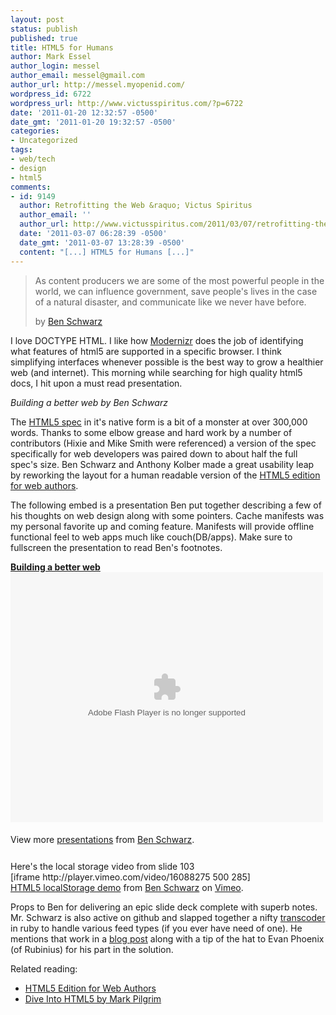 ```yaml
---
layout: post
status: publish
published: true
title: HTML5 for Humans
author: Mark Essel
author_login: messel
author_email: messel@gmail.com
author_url: http://messel.myopenid.com/
wordpress_id: 6722
wordpress_url: http://www.victusspiritus.com/?p=6722
date: '2011-01-20 12:32:57 -0500'
date_gmt: '2011-01-20 19:32:57 -0500'
categories:
- Uncategorized
tags:
- web/tech
- design
- html5
comments:
- id: 9149
  author: Retrofitting the Web &raquo; Victus Spiritus
  author_email: ''
  author_url: http://www.victusspiritus.com/2011/03/07/retrofitting-the-web/
  date: '2011-03-07 06:28:39 -0500'
  date_gmt: '2011-03-07 13:28:39 -0500'
  content: "[...] HTML5 for Humans [...]"
---
```

<blockquote>
As content producers we are some of the most powerful people in the world, we can influence government, save people's lives in the case of a natural disaster, and communicate like we never have before.</p>
<p>by <a href="http://twitter.com/benschwarz">Ben Schwarz</a>
</p></blockquote>
<p>I love DOCTYPE HTML. I like how <a href="http://www.modernizr.com/">Modernizr</a> does the job of identifying what features of html5 are supported in a specific browser. I think simplifying interfaces whenever possible is the best way to grow a healthier web (and internet). This morning while searching for high quality html5 docs, I hit upon a must read presentation.</p>
<p><i>Building a better web by Ben Schwarz</i></p>
<p>The <a href="http://dev.w3.org/html5/spec/">HTML5 spec</a> in it's native form is a bit of a monster at over 300,000 words. Thanks to some elbow grease and hard work by a number of contributors (Hixie and Mike Smith were referenced) a version of the spec specifically for web developers was paired down to about half the full spec's size. Ben Schwarz and Anthony Kolber made a great usability leap by reworking the layout for a human readable version of the <a href="http://dev.w3.org/html5/spec-author-view/">HTML5 edition for web authors</a>. </p>
<p>The following embed is a presentation Ben put together describing a few of his thoughts on web design along with some pointers. Cache manifests was my personal favorite up and coming feature. Manifests will provide offline functional feel to web apps much like couch(DB/apps). Make sure to fullscreen the presentation to read Ben's footnotes.</p>
<div id="__ss_5476963" style="width: 500px;"><strong><a title="Building a better web" href="http://www.slideshare.net/benschwarz/building-a-better-web">Building a better web</a></strong><object id="__sse5476963" classid="clsid:d27cdb6e-ae6d-11cf-96b8-444553540000" width="500" height="400" codebase="http://download.macromedia.com/pub/shockwave/cabs/flash/swflash.cab#version=6,0,40,0"><param name="allowFullScreen" value="true" /><param name="allowScriptAccess" value="always" /><param name="src" value="http://static.slidesharecdn.com/swf/ssplayer2.swf?doc=buildingabetterweb-101018084641-phpapp01&amp;stripped_title=building-a-better-web&amp;userName=benschwarz" /><param name="name" value="__sse5476963" /><param name="allowfullscreen" value="true" /><embed id="__sse5476963" type="application/x-shockwave-flash" width="500" height="400" src="http://static.slidesharecdn.com/swf/ssplayer2.swf?doc=buildingabetterweb-101018084641-phpapp01&amp;stripped_title=building-a-better-web&amp;userName=benschwarz" name="__sse5476963" allowscriptaccess="always" allowfullscreen="true"></embed></object></p>
<div style="padding: 5px 0 12px;">View more <a href="http://www.slideshare.net/">presentations</a> from <a href="http://www.slideshare.net/benschwarz">Ben Schwarz</a>.</div>
</div>
<p>Here's the local storage video from slide 103<br />
[iframe http://player.vimeo.com/video/16088275 500 285]<br />
<a href="http://vimeo.com/16088275">HTML5 localStorage demo</a> from <a href="http://vimeo.com/benschwarz">Ben Schwarz</a> on <a href="http://vimeo.com">Vimeo</a>.</p>
<p>Props to Ben for delivering an epic slide deck complete with superb notes. Mr. Schwarz is also active on github and slapped together a nifty <a href="https://github.com/benschwarz/transcoder">transcoder</a> in ruby to handle various feed types (if you ever have need of one). He mentions that work in a <a href="http://www.germanforblack.com/articles/ruby-autoload">blog post</a> along with a tip of the hat to Evan Phoenix (of Rubinius) for his part in the solution. </p>
<p>Related reading:</p>
<ul>
<li><a href="http://dev.w3.org/html5/spec-author-view/">HTML5 Edition for Web Authors</a></li>
<li><a href="http://diveintohtml5.org/">Dive Into HTML5 by Mark Pilgrim</a></li>
</ul>
